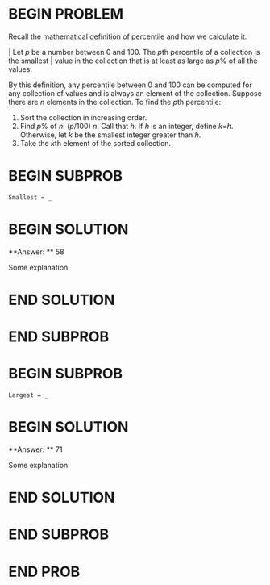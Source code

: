 # BEGIN PROBLEM

Recall the mathematical definition of percentile and how we calculate it.

| Let *p* be a number between 0 and 100. The *p*th percentile of a collection is the smallest 
| value in the collection that is at least as large as *p*% of all the values. 

By this definition, any percentile between 0 and 100 can be computed for any collection of values and is always an element of the collection. Suppose there are *n* elements in the collection. To find the 
*p*th percentile:

1. Sort the collection in increasing order.
2. Find *p*% of *n*: (*p*/100) *n*. Call that *h*. If *h* is an integer, define *k*=*h*. Otherwise, let *k* be the smallest integer greater than *h*.
3. Take the *k*th element of the sorted collection.
# BEGIN SUBPROB

`Smallest = _`

# BEGIN SOLUTION

**Answer: ** 58

Some explanation

# END SOLUTION

# END SUBPROB

# BEGIN SUBPROB

`Largest = _`
# BEGIN SOLUTION

**Answer: ** 71

Some explanation

# END SOLUTION

# END SUBPROB

# END PROB